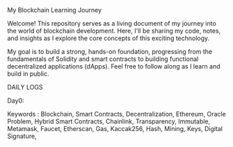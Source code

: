 My Blockchain Learning Journey

Welcome! This repository serves as a living document of my journey into the world of blockchain development. Here, I'll be sharing my code, notes, and insights as I explore the core concepts of this exciting technology.

My goal is to build a strong, hands-on foundation, progressing from the fundamentals of Solidity and smart contracts to building functional decentralized applications (dApps). Feel free to follow along as I learn and build in public.


DAILY LOGS

Day0: 

Keywords : Blockchain, Smart Contracts, Decentralization, Ethereum, Oracle Problem, Hybrid Smart Contracts, Chainlink, Transparency, Immutable, Metamask, Faucet, Etherscan, Gas, Kaccak256, Hash, Mining, Keys, Digital Signature, 
